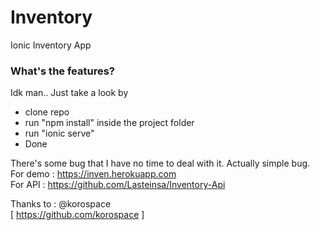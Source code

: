 # Inventory
Ionic Inventory App

<h3> What's the features? </h3>
Idk man.. Just take a look by 
<ul>
<li> clone repo </li>
<li> run "npm install" inside the project folder</li>
<li> run "ionic serve" </li>
<li> Done </li>
</ul>

There's some bug that I have no time to deal with it. Actually simple bug. <br>
For demo : https://inven.herokuapp.com <br>
For API : https://github.com/Lasteinsa/Inventory-Api <br>

Thanks to : @korospace <br>
[ https://github.com/korospace ]
